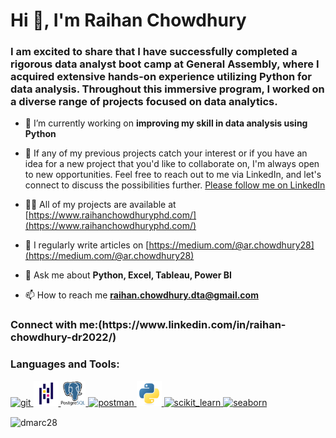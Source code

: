 <h1 align="left">Hi 👋, I'm Raihan Chowdhury</h1>
<h3 align="left">I am excited to share that I have successfully completed a rigorous data analyst boot camp at General Assembly, where I acquired extensive hands-on experience utilizing Python for data analysis. Throughout this immersive program, I worked on a diverse range of projects focused on data analytics.</h3>

- 🔭 I’m currently working on **improving my skill in data analysis using Python**

- 🤝 If any of my previous projects catch your interest or if you have an idea for a new project that you'd like to collaborate on, I'm always open to new opportunities. Feel free to reach out to me via LinkedIn, and let's connect to discuss the possibilities further. [Please follow me on LinkedIn](https://www.linkedin.com/in/raihan-chowdhury-dr2022/)

- 👨‍💻 All of my projects are available at [https://www.raihanchowdhuryphd.com/](https://www.raihanchowdhuryphd.com/)

- 📝 I regularly write articles on [https://medium.com/@ar.chowdhury28](https://medium.com/@ar.chowdhury28)

- 💬 Ask me about **Python, Excel, Tableau, Power BI**

- 📫 How to reach me **raihan.chowdhury.dta@gmail.com**

<h3 align="left">Connect with me:(https://www.linkedin.com/in/raihan-chowdhury-dr2022/)</h3>
<p align="left">
</p>

<h3 align="left">Languages and Tools:</h3>
<p align="left"> <a href="https://git-scm.com/" target="_blank" rel="noreferrer"> <img src="https://www.vectorlogo.zone/logos/git-scm/git-scm-icon.svg" alt="git" width="40" height="40"/> </a> <a href="https://pandas.pydata.org/" target="_blank" rel="noreferrer"> <img src="https://raw.githubusercontent.com/devicons/devicon/2ae2a900d2f041da66e950e4d48052658d850630/icons/pandas/pandas-original.svg" alt="pandas" width="40" height="40"/> </a> <a href="https://www.postgresql.org" target="_blank" rel="noreferrer"> <img src="https://raw.githubusercontent.com/devicons/devicon/master/icons/postgresql/postgresql-original-wordmark.svg" alt="postgresql" width="40" height="40"/> </a> <a href="https://postman.com" target="_blank" rel="noreferrer"> <img src="https://www.vectorlogo.zone/logos/getpostman/getpostman-icon.svg" alt="postman" width="40" height="40"/> </a> <a href="https://www.python.org" target="_blank" rel="noreferrer"> <img src="https://raw.githubusercontent.com/devicons/devicon/master/icons/python/python-original.svg" alt="python" width="40" height="40"/> </a> <a href="https://scikit-learn.org/" target="_blank" rel="noreferrer"> <img src="https://upload.wikimedia.org/wikipedia/commons/0/05/Scikit_learn_logo_small.svg" alt="scikit_learn" width="40" height="40"/> </a> <a href="https://seaborn.pydata.org/" target="_blank" rel="noreferrer"> <img src="https://seaborn.pydata.org/_images/logo-mark-lightbg.svg" alt="seaborn" width="40" height="40"/> </a> </p>

<p><img align="center" src="https://github-readme-stats.vercel.app/api/top-langs?username=dmarc28&show_icons=true&locale=en&layout=compact" alt="dmarc28" /></p>
